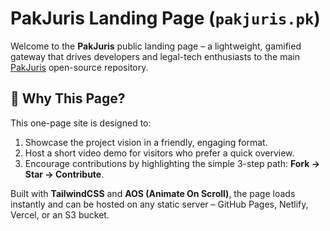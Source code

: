 # PakJuris Landing Page (`pakjuris.pk`)

Welcome to the **PakJuris** public landing page – a lightweight, gamified gateway that drives developers and legal-tech enthusiasts to the main [PakJuris](https://github.com/lablnet/pakjuris) open-source repository.

## 🌟 Why This Page?
This one-page site is designed to:

1. Showcase the project vision in a friendly, engaging format.
2. Host a short video demo for visitors who prefer a quick overview.
3. Encourage contributions by highlighting the simple 3-step path: **Fork → Star → Contribute**.

Built with **TailwindCSS** and **AOS (Animate On Scroll)**, the page loads instantly and can be hosted on any static server – GitHub Pages, Netlify, Vercel, or an S3 bucket.
